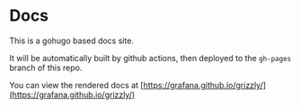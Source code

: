 # Docs

This is a gohugo based docs site.

It will be automatically built by github actions, then deployed to the `gh-pages` branch of this repo.

You can view the rendered docs at [https://grafana.github.io/grizzly/](https://grafana.github.io/grizzly/)
